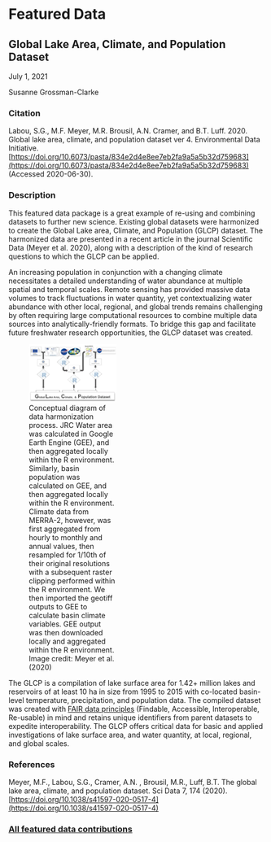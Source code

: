 # Featured Data

## Global Lake Area, Climate, and Population Dataset

July 1, 2021

Susanne Grossman-Clarke

### Citation

Labou, S.G., M.F. Meyer, M.R. Brousil, A.N. Cramer, and B.T. Luff. 2020. Global lake area, climate, and population dataset ver 4. Environmental Data Initiative. [https://doi.org/10.6073/pasta/834e2d4e8ee7eb2fa9a5a5b32d759683](https://doi.org/10.6073/pasta/834e2d4e8ee7eb2fa9a5a5b32d759683) (Accessed 2020-06-30).

### Description

This featured data package is a great example of re-using and combining datasets to further new science. Existing global datasets were harmonized to create the Global Lake area, Climate, and Population (GLCP) dataset. The harmonized data are presented in a recent article in the journal Scientific Data (Meyer et al. 2020), along with a description of the kind of research questions to which the GLCP can be applied.

An increasing population in conjunction with a changing climate necessitates a detailed understanding of water abundance at multiple spatial and temporal scales. Remote sensing has provided massive data volumes to track fluctuations in water quantity, yet contextualizing water abundance with other local, regional, and global trends remains challenging by often requiring large computational resources to combine multiple data sources into analytically-friendly formats. To bridge this gap and facilitate future freshwater research opportunities, the GLCP dataset was created.

<div class="figure_featured" style="width: 50%;">
    <figure>
       <img src="/static/images/featured_data/glcp.png" alt="glcp flowchart"/>
       <figcaption class="figure-caption">Conceptual diagram of data harmonization process. JRC Water area was calculated in Google Earth Engine (GEE), and then aggregated locally within the R environment. Similarly, basin population was calculated on GEE, and then aggregated locally within the R environment. Climate data from MERRA-2, however, was first aggregated from hourly to monthly and annual values, then resampled for 1/10th of their original resolutions with a subsequent raster clipping performed within the R environment. We then imported the geotiff outputs to GEE to calculate basin climate variables. GEE output was then downloaded locally and aggregated within the R environment. Image credit: Meyer et al. (2020)</figcaption>
    </figure>
</div>

The GLCP is a compilation of lake surface area for 1.42+ million lakes and reservoirs of at least 10 ha in size from 1995 to 2015 with co-located basin-level temperature, precipitation, and population data. The compiled dataset was created with [FAIR data principles](https://www.go-fair.org/) (Findable, Accessible, Interoperable, Re-usable) in mind and retains unique identifiers from parent datasets to expedite interoperability. The GLCP offers critical data for basic and applied investigations of lake surface area, and water quantity, at local, regional, and global scales.

### References

Meyer, M.F., Labou, S.G., Cramer, A.N. , Brousil, M.R., Luff, B.T. The global lake area, climate, and population dataset. Sci Data 7, 174 (2020). [https://doi.org/10.1038/s41597-020-0517-4](https://doi.org/10.1038/s41597-020-0517-4)

### [All featured data contributions](/templates/featured/featured-grid)
